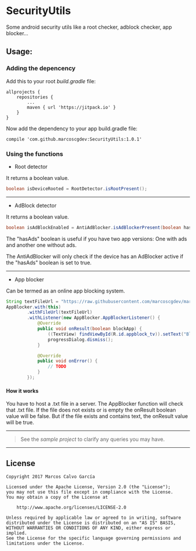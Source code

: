 # SecurityUtils
Some android security utils like a root checker, adblock checker, app blocker...

## Usage:

### Adding the depencency

Add this to your root *build.gradle* file:

```
allprojects {
    repositories {
        ...
        maven { url 'https://jitpack.io' }
    }
}
```

Now add the dependency to your app build.gradle file:

```
compile 'com.github.marcoscgdev:SecurityUtils:1.0.1'
```

### Using the functions

 - Root detector
 
 It returns a boolean value.
 
 ```java
 boolean isDeviceRooted = RootDetector.isRootPresent();
 ```
 
 ---
 
 - AdBlock detector
 
 It returns a boolean value.
 
 ```java
 boolean isAdBlockEnabled = AntiAdBlocker.isAdBlockerPresent(boolean hasAds);
 ```
 
 The "hasAds" boolean is useful if you have two app versions: One with ads and another one without ads.
 
 The AntiAdBlocker will only check if the device has an AdBlocker active if the "hasAds" boolean is set to true.
 
 ---
 
  - App blocker
  
Can be termed as an online app blocking system.

```java
String textFileUrl = "https://raw.githubusercontent.com/marcoscgdev/marcoscgdev.github.io/master/assets/sc_block.txt";
AppBlocker.with(this)
        .withFileUrl(textFileUrl)
        .withListener(new AppBlocker.AppBlockerListener() {
            @Override
            public void onResult(boolean blockApp) {
                ((TextView) findViewById(R.id.appblock_tv)).setText("Block app: " + blockApp);
                progressDialog.dismiss();
            }

            @Override
            public void onError() {
                // TODO
            }
        });
```

#### How it works

You have to host a .txt file in a server. The AppBlocker function will check that .txt file. If the file does not exists or is empty the onResult boolean value will be false. But if the file exists and contains text, the onResult value will be true.

---
>See the *sample project* to clarify any queries you may have.

---

## License

```
Copyright 2017 Marcos Calvo García

Licensed under the Apache License, Version 2.0 (the "License");
you may not use this file except in compliance with the License.
You may obtain a copy of the License at

    http://www.apache.org/licenses/LICENSE-2.0

Unless required by applicable law or agreed to in writing, software
distributed under the License is distributed on an "AS IS" BASIS,
WITHOUT WARRANTIES OR CONDITIONS OF ANY KIND, either express or implied.
See the License for the specific language governing permissions and
limitations under the License.
```
